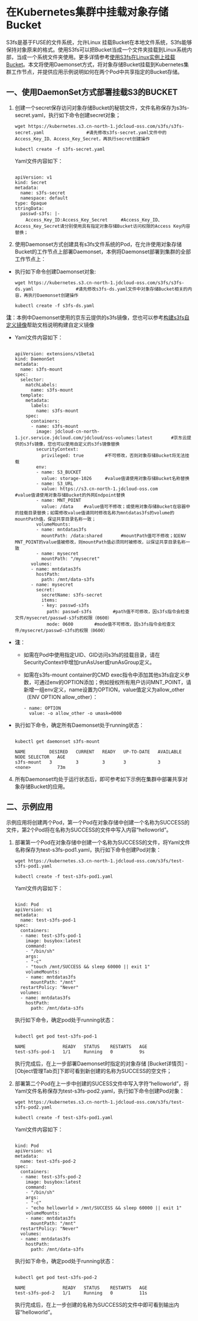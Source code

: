 # 在Kubernetes集群中挂载对象存储Bucket
S3fs是基于FUSE的文件系统，允许Linux 挂载Bucket在本地文件系统，S3fs能够保持对象原来的格式。使用S3fs可以把Bucket当成一个文件夹挂载到Linux系统内部，当成一个系统文件夹使用。更多详情参考[使用S3fs在Linux实例上挂载Bucket](https://docs.jdcloud.com/cn/object-storage-service/s3fs)。本文将使用Daemonset方式，将对象存储Bucket挂载到Kubernetes集群工作节点，并提供应用示例说明如何在两个Pod中共享指定的Bucket存储。

## 一、使用DaemonSet方式部署挂载S3的BUCKET

1. 创建一个secret保存访问对象存储Bucket的秘钥文件，文件名称保存为s3fs-secret.yaml，执行如下命令创建secret对象；

    ```
    wget https://kubernetes.s3.cn-north-1.jdcloud-oss.com/s3fs/s3fs-secret.yaml                #请先修改s3fs-secret.yaml文件中的Access_Key_ID、Access_Key_Secret，再执行secret创建操作

    kubectl create -f s3fs-secret.yaml
    ```
    
    Yaml文件内容如下：

    ```
    
    apiVersion: v1
    kind: Secret
    metadata:
      name: s3fs-secret
      namespace: default
    type: Opaque
    stringData:
      passwd-s3fs: |-
        Access_Key_ID:Access_Key_Secret     #Access_Key_ID、Access_Key_Secret请分别使用具有指定对象存储Bucket访问权限的Access Key内容替换；
    ```

2. 使用Daemonset方式创建具有s3fs文件系统的Pod，在允许使用对象存储Bucket的工作节点上部署Daemonset，本例将Daemonset部署到集群的全部工作节点上：

  * 执行如下命令创建Daemonset对象:

    ```
    wget https://kubernetes.s3.cn-north-1.jdcloud-oss.com/s3fs/s3fs-ds.yaml                #请先修改s3fs-ds.yaml文件中对象存储Bucket相关的内容，再执行Daemonset创建操作

    kubectl create -f s3fs-ds.yaml
    ``` 
  **注**：本例中Daemonset使用的京东云提供的s3fs镜像，您也可以参考[构建s3fs自定义镜像](https://docs.jdcloud.com/cn/jcs-for-kubernetes/s3fs-custom-image)帮助文档说明构建自定义镜像
  * Yaml文件内容如下：
    ```
    
    apiVersion: extensions/v1beta1
    kind: DaemonSet
    metadata:
      name: s3fs-mount
    spec:
      selector:
        matchLabels:
          name: s3fs-mount
      template:
        metadata:
          labels:
            name: s3fs-mount
        spec:
          containers:
          - name: s3fs-mount
            image: jdcloud-cn-north-1.jcr.service.jdcloud.com/jdcloud/oss-volumes:latest       #京东云提供的s3fs镜像，您也可以使用自定义的s3fs镜像替换
            securityContext:
              privileged: true        #不可修改，否则对象存储Bucket将无法挂载
            env:
            - name: S3_BUCKET
              value: storage-1026     #value值请使用对象存储Bucket名称替换  
            - name: S3_URL
              value: https://s3.cn-north-1.jdcloud-oss.com        #value值请使用对象存储Bucket的外网Endpoint替换
            - name: MNT_POINT
              value: /data    #value值可不修改；或使用对象存储Bucket在容器中的挂载目录替换；如需修改value值请同时修改名称为mntdatas3fs的volume的mountPath值，保证共享目录名称一致；
            volumeMounts:
            - name: mntdatas3fs
              mountPath: /data:shared       #mountPath值可不修改；如ENV MNT_POINT的value值被修改，则mountPath值必须同时被修改，以保证共享目录名称一致
            - name: mysecret
              mountPath: "/mysecret"
          volumes:
          - name: mntdatas3fs
            hostPath:
              path: /mnt/data-s3fs
          - name: mysecret
            secret:
              secretName: s3fs-secret
              items:
              - key: passwd-s3fs
                path: passwd-s3fs        #path值不可修改，因s3fs指令会检查文件/mysecret/passwd-s3fs的权限（0600）
                mode: 0600        #mode值不可修改，因s3fs指令会检查文件/mysecret/passwd-s3fs的权限（0600）

    ```

* **注**：

  * 如需在Pod中使用指定UID、GID访问s3fs的挂载目录，请在SecurityContext中增加runAsUser或runAsGroup定义。
  * 如需在s3fs-mount container的CMD exec指令中添加其他s3fs自定义参数，可通过env的OPTION添加；例如授权所有用户访问MNT_POINT，请新增一组env定义，name设置为OPTION，value值定义为allow_other（ENV OPTION allow_other）：

    ```
    - name: OPTION
      value: -o allow_other -o umask=0000
    ```



* 执行如下命令，确定所有Daemonset处于running状态：
    ```
    
    kubectl get daemonset s3fs-mount

    NAME         DESIRED   CURRENT   READY   UP-TO-DATE   AVAILABLE   NODE SELECTOR   AGE
    s3fs-mount   3         3         3       3            3           <none>          73m
    ```

4. 所有Daemonset均处于运行状态后，即可参考如下示例在集群中部署共享对象存储Bucket的应用。

## 二、示例应用

示例应用将创建两个Pod，第一个Pod在对象存储中创建一个名称为SUCCESS的文件，第2个Pod将在名称为SUCCESS的文件中写入内容“helloworld”。

1. 部署第一个Pod在对象存储中创建一个名称为SUCCESS的文件，将Yaml文件名称保存为test-s3fs-pod1.yaml，执行如下命令创建Pod对象：

    ```
    wget https://kubernetes.s3.cn-north-1.jdcloud-oss.com/s3fs/test-s3fs-pod1.yaml

    kubectl create -f test-s3fs-pod1.yaml
    ```
    
    Yaml文件内容如下：
    ```
    
    kind: Pod
    apiVersion: v1
    metadata:
      name: test-s3fs-pod-1
    spec:
      containers:
      - name: test-s3fs-pod-1
        image: busybox:latest
        command:
        - "/bin/sh"
        args:
        - "-c"
        - "touch /mnt/SUCCESS && sleep 60000 || exit 1"
        volumeMounts:
        - name: mntdatas3fs
          mountPath: "/mnt"
      restartPolicy: "Never"
      volumes:
      - name: mntdatas3fs
        hostPath:
          path: /mnt/data-s3fs
      ```
      执行如下命令，确定pod处于running状态：

      ```
      
      kubectl get pod test-s3fs-pod-1

      NAME              READY   STATUS    RESTARTS   AGE
      test-s3fs-pod-1   1/1     Running   0          9s
      ```
      执行完成后，在上一步部署Daemonset时指定的对象存储 [Bucket详情页] - [Object管理Tab页]下即可看到新创建的名称为SUCCESS的空文件；
   
2. 部署第二个Pod在上一步中创建的SUCESS文件中写入字符“helloworld”，将Yaml文件名称保存为test-s3fs-pod2.yaml，执行如下命令创建Pod对象：

    ```
    wget https://kubernetes.s3.cn-north-1.jdcloud-oss.com/s3fs/test-s3fs-pod2.yaml

    kubectl create -f test-s3fs-pod1.yaml
    ```
    
    Yaml文件内容如下：
    ```
    
    kind: Pod
    apiVersion: v1
    metadata:
      name: test-s3fs-pod-2
    spec:
      containers:
      - name: test-s3fs-pod-2
        image: busybox:latest
        command:
        - "/bin/sh"
        args:
        - "-c"
        - "echo helloworld > /mnt/SUCCESS && sleep 60000 || exit 1"
        volumeMounts:
        - name: mntdatas3fs
          mountPath: "/mnt"
      restartPolicy: "Never"
      volumes:
      - name: mntdatas3fs
        hostPath:
          path: /mnt/data-s3fs
      ```
    执行如下命令，确定pod处于running状态：

    ```
    
    kubectl get pod test-s3fs-pod-2

    NAME              READY   STATUS    RESTARTS   AGE
    test-s3fs-pod-2   1/1     Running   0          11s
    ```
    执行完成后，在上一步创建的名称为SUCCESS的文件中即可看到输出内容“helloworld”。
